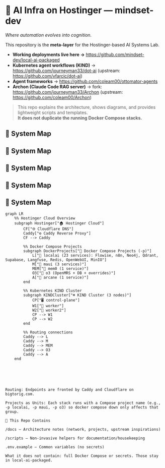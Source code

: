 # 🧠 AI Infra on Hostinger — mindset-dev
*Where automation evolves into cognition.*

This repository is the **meta-layer** for the Hostinger-based AI Systems Lab.

- **Working deployments live here →** https://github.com/mindset-dev/local-ai-packaged
- **Kubernetes agent workflows (KIND)** → https://github.com/journeyman33/dot-ai (upstream: https://github.com/vfarcic/dot-ai)
- **Agent frameworks** → https://github.com/coleam00/ottomator-agents
- **Archon (Claude Code RAG server)** → fork: https://github.com/journeyman33/Archon (upstream: https://github.com/coleam00/Archon)

> This repo explains the architecture, shows diagrams, and provides lightweight scripts and templates.  
> **It does not duplicate the running Docker Compose stacks.**

## 🧩 System Map
## 🧩 System Map

## 🧩 System Map

## 🧩 System Map

## 🧩 System Map

```mermaid
graph LR
    %% Hostinger Cloud Overview
    subgraph Hostinger["🏠 Hostinger Cloud"]
        CF["🌐 Cloudflare DNS"]
        Caddy["⚙️ Caddy Reverse Proxy"]
        CF --> Caddy

        %% Docker Compose Projects
        subgraph DockerProjects["🐳 Docker Compose Projects (-p)"]
            L["🧠 localai (23 services): Flowise, n8n, Neo4j, Qdrant, Supabase, Langfuse, Redis, OpenWebUI, MinIO"]
            M["🧩 maui (3 services)"]
            MEM["🧬 mem0 (1 service)"]
            O3["🏥 o3 (OpenMRS + DB + overrides)"]
            A["🔮 arcane (1 service)"]
        end

        %% Kubernetes KIND Cluster
        subgraph KINDCluster["☸️ KIND Cluster (3 nodes)"]
            CP["🖥️ control-plane"]
            W1["🧱 worker"]
            W2["🧱 worker2"]
            CP --> W1
            CP --> W2
        end

        %% Routing connections
        Caddy --> L
        Caddy --> M
        Caddy --> MEM
        Caddy --> O3
        Caddy --> A
    end






Routing: Endpoints are fronted by Caddy and Cloudflare on bigtorig.com.

Projects as Units: Each stack runs with a Compose project name (e.g., -p localai, -p maui, -p o3) so docker compose down only affects that group.

🧰 This Repo Contains

/docs — Architecture notes (network, projects, upstream inspirations)

/scripts — Non-invasive helpers for documentation/housekeeping

.env.example — Common variables (no secrets)

What it does not contain: full Docker Compose or secrets. Those stay in local-ai-packaged.


